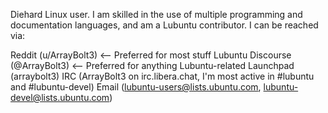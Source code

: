 Diehard Linux user. I am skilled in the use of multiple programming and documentation languages, and am a Lubuntu contributor.
I can be reached via:

Reddit (u/ArrayBolt3) <-- Preferred for most stuff
Lubuntu Discourse (@ArrayBolt3) <-- Preferred for anything Lubuntu-related
Launchpad (arraybolt3)
IRC (ArrayBolt3 on irc.libera.chat, I'm most active in #lubuntu and #lubuntu-devel)
Email (lubuntu-users@lists.ubuntu.com, lubuntu-devel@lists.ubuntu.com)
